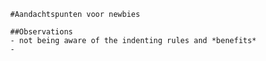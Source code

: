             #Aandachtspunten voor newbies
            
            ##Observations
            - not being aware of the indenting rules and *benefits*
            - 
